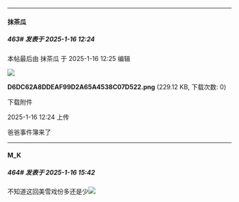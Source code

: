 ﻿
*****

####  抹茶瓜  
##### 463#       发表于 2025-1-16 12:24

 本帖最后由 抹茶瓜 于 2025-1-16 12:25 编辑 

<img src="https://img.saraba1st.com/forum/202501/16/122455sr9hhsa6d3dsszxj.png" referrerpolicy="no-referrer">

<strong>D6DC62A8DDEAF99D2A65A4538C07D522.png</strong> (229.12 KB, 下载次数: 0)

下载附件

2025-1-16 12:24 上传

爸爸事件簿来了


*****

####  M_K  
##### 464#       发表于 2025-1-16 15:42

不知道这回美雪戏份多还是少<img src="https://static.saraba1st.com/image/smiley/face2017/018.png" referrerpolicy="no-referrer">

